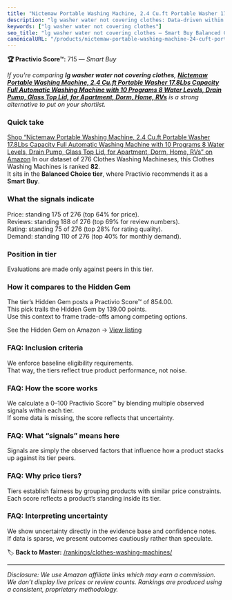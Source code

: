 ```yaml
---
title: "Nictemaw Portable Washing Machine, 2.4 Cu.ft Portable Washer 17.8Lbs Capacity Full Automatic Washing Machine with 10 Programs 8 Water Levels, Drain Pump, Glass Top Lid, for Apartment, Dorm, Home, RVs"
description: "lg washer water not covering clothes: Data-driven within Balanced Choice ranking using the Practivio Score™. Positioned by quality, value, demand, findability,…"
keywords: ["lg washer water not covering clothes"]
seo_title: "lg washer water not covering clothes — Smart Buy Balanced Choice (2025)"
canonicalURL: "/products/nictemaw-portable-washing-machine-24-cuft-portable-washer-178lbs-capacity-full-automatic-washing-machine-with-10-programs-8-water-levels-drain-pump-glass-top-lid-for-apartment-dorm-home-rvs-B0FFMHQVF7/"
---
```


**🏆 Practivio Score™:** 715 — _Smart Buy_


*If you're comparing **lg washer water not covering clothes**, **[Nictemaw Portable Washing Machine, 2.4 Cu.ft Portable Washer 17.8Lbs Capacity Full Automatic Washing Machine with 10 Programs 8 Water Levels, Drain Pump, Glass Top Lid, for Apartment, Dorm, Home, RVs](https://www.amazon.com/dp/B0FFMHQVF7?tag=practivio-20)** is a strong alternative to put on your shortlist.*
### Quick take
[Shop “Nictemaw Portable Washing Machine, 2.4 Cu.ft Portable Washer 17.8Lbs Capacity Full Automatic Washing Machine with 10 Programs 8 Water Levels, Drain Pump, Glass Top Lid, for Apartment, Dorm, Home, RVs” on Amazon](https://www.amazon.com/dp/B0FFMHQVF7?tag=practivio-20)
In our dataset of 276 Clothes Washing Machineses, this Clothes Washing Machines is ranked **82**.  
It sits in the **Balanced Choice tier**, where Practivio recommends it as a **Smart Buy**.

### What the signals indicate
Price: standing 175 of 276 (top 64% for price).  
Reviews: standing 188 of 276 (top 69% for review numbers).  
Rating: standing 75 of 276 (top 28% for rating quality).  
Demand: standing 110 of 276 (top 40% for monthly demand).

### Position in tier
Evaluations are made only against peers in this tier.

### How it compares to the Hidden Gem
The tier’s Hidden Gem posts a Practivio Score™ of 854.00.  
This pick trails the Hidden Gem by 139.00 points.  
Use this context to frame trade-offs among competing options.  

See the Hidden Gem on Amazon → [View listing](https://www.amazon.com/dp/B09YLKMHLH?tag=practivio-20)

### FAQ: Inclusion criteria
We enforce baseline eligibility requirements.  
That way, the tiers reflect true product performance, not noise.

### FAQ: How the score works
We calculate a 0–100 Practivio Score™ by blending multiple observed signals within each tier.  
If some data is missing, the score reflects that uncertainty.

### FAQ: What “signals” means here
Signals are simply the observed factors that influence how a product stacks up against its tier peers.

### FAQ: Why price tiers?
Tiers establish fairness by grouping products with similar price constraints.  
Each score reflects a product’s standing inside its tier.

### FAQ: Interpreting uncertainty
We show uncertainty directly in the evidence base and confidence notes.  
If data is sparse, we present outcomes cautiously rather than speculate.


🏷️ **Back to Master:** [/rankings/clothes-washing-machines/](/rankings/clothes-washing-machines/)

---
_Disclosure: We use Amazon affiliate links which may earn a commission. We don’t display live prices or review counts. Rankings are produced using a consistent, proprietary methodology._
